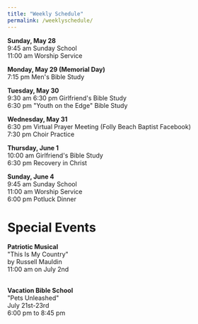 ```yaml
---
title: "Weekly Schedule"
permalink: /weeklyschedule/
---
```


<b>Sunday, May 28</b><br> 9:45 am Sunday School <br> 11:00 am Worship Service<br>

<b>Monday, May 29 (Memorial Day)</b><br> 7:15 pm Men's Bible Study<br>

<b>Tuesday, May 30</b><br> 9:30 am 6:30 pm Girlfriend's Bible Study<br> 6:30 pm "Youth on the Edge"
Bible Study<br>

<b>Wednesday, May 31</b><br> 6:30 pm Virtual Prayer Meeting (Folly Beach Baptist Facebook)<br> 7:30
pm Choir Practice<br>

<b>Thursday, June 1</b><br> 10:00 am Girlfriend's Bible Study<br> 6:30 pm Recovery in Christ<br>

<b>Sunday, June 4</b><br> 9:45 am Sunday School<br> 11:00 am Worship Service<br> 6:00 pm Potluck
Dinner<br>

<h1>Special Events</h1>
<b>Patriotic Musical</b><br>
"This Is My Country"<br>
by Russell Mauldin<br>
11:00 am on July 2nd<br><br>

<b>Vacation Bible School</b><br> "Pets Unleashed"<br> July 21st-23rd<br> 6:00 pm to 8:45 pm<br>

